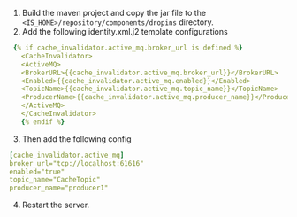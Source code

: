 1. Build the maven project and copy the jar file to the `<IS_HOME>/repository/components/dropins` directory.
2. Add the following identity.xml.j2 template configurations
```yaml
 {% if cache_invalidator.active_mq.broker_url is defined %}
   <CacheInvalidator>
   <ActiveMQ>
   <BrokerURL>{{cache_invalidator.active_mq.broker_url}}</BrokerURL>
   <Enabled>{{cache_invalidator.active_mq.enabled}}</Enabled>
   <TopicName>{{cache_invalidator.active_mq.topic_name}}</TopicName>
   <ProducerName>{{cache_invalidator.active_mq.producer_name}}</ProducerName>
   </ActiveMQ>
   </CacheInvalidator>
   {% endif %}
```
3. Then add the following config 
```yaml
[cache_invalidator.active_mq]
broker_url="tcp://localhost:61616"
enabled="true"
topic_name="CacheTopic"
producer_name="producer1"
```
4. Restart the server.